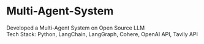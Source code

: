 # Multi-Agent-System
Developed a Multi-Agent System on Open Source LLM\
Tech Stack: Python, LangChain, LangGraph, Cohere, OpenAI API, Tavily API

